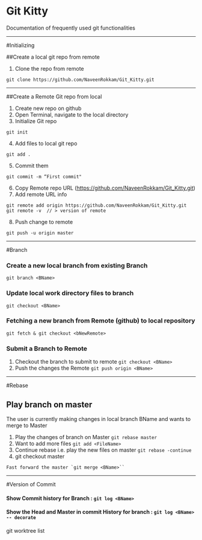 # Git Kitty
Documentation of frequently used git functionalities

***
#Initializing

##Create a local git repo from remote
1. Clone the repo from remote
```
git clone https://github.com/NaveenRokkam/Git_Kitty.git
```
---
##Create a Remote Git repo from local
1. Create new repo on github
2. Open Terminal, navigate to the local directory
3. Initialize Git repo
```
git init
```
4. Add files to local git repo
```
git add .
```
5. Commit them
```
git commit -m “First commit"
```
6. Copy Remote repo URL (https://github.com/NaveenRokkam/Git_Kitty.git)
7. Add remote URL info
```
git remote add origin https://github.com/NaveenRokkam/Git_Kitty.git
git remote -v  // > version of remote
```
8. Push change to remote
```
git push -u origin master
```

***
#Branch

### Create a new local branch from existing Branch
```
git branch <BName>
```

### Update local work directory files to branch <BName>
```
git checkout <BName>
```

### Fetching a new branch <bNewRemote> from Remote (github) to local repository
```
git fetch & git checkout <bNewRemote>
```

### Submit a Branch to Remote
1. Checkout the branch to submit to remote `git checkout <BName>`
2. Push the changes the Remote `git push origin <BName>`

***
#Rebase

## Play branch <BName> on master
The user is currently making changes in local branch BName and wants to merge to Master

1. Play the changes of branch on Master `git rebase master`
2. Want to add more files `git add <FileName>`
3. Continue rebase i.e. play the new files on master `git rebase -continue`
4. git checkout master
```
Fast forward the master `git merge <BName>``
```



***
#Version of Commit
#### Show Commit history for Branch <BName>: `git log <BName>`
#### Show the Head and Master in commit History for branch <BName>: `git log <BName> -- decorate`

git worktree list
```
